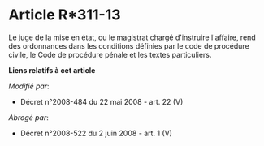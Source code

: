 # Article R*311-13

Le juge de la mise en état, ou le magistrat chargé d'instruire l'affaire, rend des ordonnances dans les conditions définies
par le    code de procédure civile, le Code de procédure pénale et les textes particuliers.

**Liens relatifs à cet article**

_Modifié par_:

  - Décret n°2008-484 du 22 mai 2008 - art. 22 (V)

_Abrogé par_:

  - Décret n°2008-522 du 2 juin 2008 - art. 1 (V)
